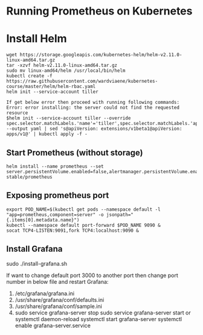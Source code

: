 # Running Prometheus on Kubernetes

# Install Helm
```
wget https://storage.googleapis.com/kubernetes-helm/helm-v2.11.0-linux-amd64.tar.gz
tar -xzvf helm-v2.11.0-linux-amd64.tar.gz
sudo mv linux-amd64/helm /usr/local/bin/helm
kubectl create -f https://raw.githubusercontent.com/wardviaene/kubernetes-course/master/helm/helm-rbac.yaml
helm init --service-account tiller 
```

```
If get below error then proceed with running following commands:
Error: error installing: the server could not find the requested resource
$helm init --service-account tiller --override spec.selector.matchLabels.'name'='tiller',spec.selector.matchLabels.'app'='helm' --output yaml | sed 's@apiVersion: extensions/v1beta1@apiVersion: apps/v1@' | kubectl apply -f -
```

## Start Prometheus (without storage)
```
helm install --name prometheus --set server.persistentVolume.enabled=false,alertmanager.persistentVolume.enabled=false stable/prometheus
```

## Exposing prometheus port
```
export POD_NAME=$(kubectl get pods --namespace default -l "app=prometheus,component=server" -o jsonpath="{.items[0].metadata.name}")
kubectl --namespace default port-forward $POD_NAME 9090 &
socat TCP4-LISTEN:9091,fork TCP4:localhost:9090 &
```
## Install Grafana
sudo ./install-grafana.sh

If want to change default port 3000 to another port then change port number in below file and restart Grafana:
1. /etc/grafana/grafana.ini
2. /usr/share/grafana/conf/defaults.ini
3. /usr/share/grafana/conf/sample.ini
4. sudo service grafana-server stop
   sudo service grafana-server start
or 
systemctl daemon-reload
systemctl start grafana-server
systemctl enable grafana-server.service

